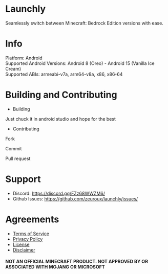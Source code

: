 # Launchly
Seamlessly switch between Minecraft: Bedrock Edition versions with ease.

# Info
Platform: Android<br>
Supported Android Versions: Android 8 (Oreo) - Android 15 (Vanilla Ice Cream)<br>
Supported ABIs: armeabi-v7a, arm64-v8a, x86, x86-64

# Building and Contributing

- Building

Just chuck it in android studio and hope for the best
- Contributing

Fork

Commit

Pull request

# Support
- Discord: https://discord.gg/FZz68WWZM6/
- Github Issues: https://github.com/zeuroux/launchly/issues/

# Agreements
- [Terms of Service](TERMS.md)
- [Privacy Policy](POLICY.md)
- [License](LICENSE)
- [Disclaimer](DISCLAIMER.md)

#### NOT AN OFFICIAL MINECRAFT PRODUCT. NOT APPROVED BY OR ASSOCIATED WITH MOJANG OR MICROSOFT
